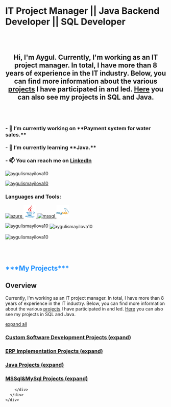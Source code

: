 <h1 class="title">IT Project Manager || Java Backend Developer || SQL Developer </h1>
			  <br></br>
			  
<h2 align="center"> Hi, I'm Aygul. Currently, I'm working as an IT project manager. In total, I have more than 8 years of experience in the IT industry. Below, you can find more information about the various <a href="https://github.com/AygulIsmayilova10#my-projects" alt="azure" width="40" height="40"/> projects</a>   I have participated in and led.
<a href="https://github.com/AygulIsmayilova10#my-projects" alt="azure" width="40" height="40"/> Here</a> you can also see my projects in SQL and Java.
</h2><br></br>
<h3 align="left"> 
- 🔭 I’m currently working on **Payment system for water sales.** <br></br>
- 🌱 I’m currently learning **Java.**<br></br>
- 📫 You can reach me on <a href="https://www.linkedin.com/in/aygul-ismayilova-018547177/" rel="noreferrer" data-extlink="">LinkedIn<span class="ext"><span class="element-invisible"></span></span></a>
</h3>


<p align="left"> <img src="https://komarev.com/ghpvc/?username=aygulismayilova10&label=Profile%20views&color=0e75b6&style=flat" alt="aygulismayilova10" /> </p>

<p align="left"> <a href="https://github.com/ryo-ma/github-profile-trophy"><img src="https://github-profile-trophy.vercel.app/?username=aygulismayilova10" alt="aygulismayilova10" /></a> </p>





<p align="left">
</p>

<h3 align="left">Languages and Tools:</h3>
<p align="left"> <a href="https://azure.microsoft.com/en-in/" target="_blank" rel="noreferrer"> <img src="https://www.vectorlogo.zone/logos/microsoft_azure/microsoft_azure-icon.svg" alt="azure" width="40" height="40"/> </a> <a href="https://www.java.com" target="_blank" rel="noreferrer"> <img src="https://raw.githubusercontent.com/devicons/devicon/master/icons/java/java-original.svg" alt="java" width="40" height="40"/> </a> <a href="https://www.microsoft.com/en-us/sql-server" target="_blank" rel="noreferrer"> <img src="https://www.svgrepo.com/show/303229/microsoft-sql-server-logo.svg" alt="mssql" width="40" height="40"/> </a> <a href="https://www.mysql.com/" target="_blank" rel="noreferrer"> <img src="https://raw.githubusercontent.com/devicons/devicon/master/icons/mysql/mysql-original-wordmark.svg" alt="mysql" width="40" height="40"/> </a> </p>

<p><img align="left" src="https://github-readme-stats.vercel.app/api/top-langs?username=aygulismayilova10&show_icons=true&locale=en&layout=compact" alt="aygulismayilova10" /></p>

<p>&nbsp;<img align="center" src="https://github-readme-stats.vercel.app/api?username=aygulismayilova10&show_icons=true&locale=en" alt="aygulismayilova10" /></p>

<p><img align="center" src="https://github-readme-streak-stats.herokuapp.com/?user=aygulismayilova10&" alt="aygulismayilova10" /></p>
<br></br>
<h2 style="color:DodgerBlue;">***My Projects***</h2>
            </div>
               </div>
    </div> <!-- /#title-pre-content -->

  
  <div class="content">
    <div class="field field-name-body field-type-text-with-summary field-label-hidden"><div class="field-items"><div class="field-item even"><ul>
</ul>
<h2>Overview</h2>
<p>Currently, I'm working as an IT project manager. In total, I have more than 8 years of experience in the IT industry. Below, you can find more information about the various <a href="https://github.com/AygulIsmayilova10#my-projects" alt="azure" width="40" height="40"/> projects</a>   I have participated in and led.
<a href="https://github.com/AygulIsmayilova10#my-projects" alt="azure" width="40" height="40"/> Here</a> you can also see my projects in SQL and Java.</p>
<div id="openberkeley-expand-all-0" class="openberkeley-expand-all-links"><a class="openberkeley-collapsible-collapse" href="#openberkeley-expand-all-0" aria-expanded="true" style="display: none;">collapse all</a> <a class="openberkeley-collapsible-expand" href="#openberkeley-collapsible-container-0-target" aria-expanded="false" aria-controls="openberkeley-collapsible-container-0-target openberkeley-collapsible-container-1-target openberkeley-collapsible-container-2-target openberkeley-collapsible-container-3-target openberkeley-collapsible-container-4-target">expand all</a></div>
<div class="openberkeley-collapsible-container" id="openberkeley-collapsible-container-0">
<h3 class="openberkeley-collapsible-controller"><a href="#openberkeley-collapsible-container-0-target" class="openberkeley-collapsible-trigger" aria-expanded="false" id="openberkeley-collapsible-container-0-trigger" aria-controls="openberkeley-collapsible-container-0-target">Custom Software Development Projects <span class="openberkeley-collapsible-status"><span class="fa fa-plus"><span class="element-invisible"> (expand)</span></span></span></a></h3>
<div class="openberkeley-collapsible-target clearfix" id="openberkeley-collapsible-container-0-target" style="display: none;">
<p>Expand the WYSIWYG toolbar so that you see the HTML button. When you click the button, a popup will appear where you can edit the HTML of your content directly.</p>
<p><img class="openberkeley-2px-border-padded" src="https://open.berkeley.edu/sites/default/files/styles/panopoly_image_original/public/html-button_resized.png?itok=KDhGdabP&amp;timestamp=1452824203" alt=""></p>
<p>HTML editing window:</p>
<p><img class="openberkeley-2px-border-padded" src="https://open.berkeley.edu/sites/default/files/styles/panopoly_image_original/public/html-window.png?itok=AnpH6PUy&amp;timestamp=1451413890" alt=""></p>
<p>Each collapsible content chunk must have a container div around the whole chunk, a heading that serves as the controller, and a target div that surrounds the content that you want to expand/collapse. You must use the correct tags and class names for each item, otherwise the expand/collapse won’t work.</p>
<ul>
<li>For the container, use a div with class="openberkeley-collapsible-container"</li>
<li>For the controller, use a heading (h2, h3, h4, or h5) with class="openberkeley-collapsible-controller"</li>
<li>For the target content, use a div with class="openberkeley-collapsible-target"</li>
</ul>
<p>Copy and paste the below sample code into your HTML editing window. You can add this text even if there is already content/HTML in the window, just take care to copy and paste the sample code in the correct place.</p>
<p>In the below sample code, replace the text in the &lt;h2&gt; (the controller heading) tag and the &lt;p&gt; (paragraph target content) tag with your expand/collapse text.</p>
</div>
</div>
<div class="openberkeley-collapsible-container" id="openberkeley-collapsible-container-1">
<h3 class="openberkeley-collapsible-controller"><a href="#openberkeley-collapsible-container-1-target" class="openberkeley-collapsible-trigger" aria-expanded="false" id="openberkeley-collapsible-container-1-trigger" aria-controls="openberkeley-collapsible-container-1-target">ERP Implementation Projects <span class="openberkeley-collapsible-status"><span class="fa fa-plus"><span class="element-invisible"> (expand)</span></span></span></a></h3>
<div class="openberkeley-collapsible-target clearfix" id="openberkeley-collapsible-container-1-target" style="display: none;">
<pre><code>&lt;div class="openberkeley-collapsible-container"&gt;<br>&lt;h2 class="openberkeley-collapsible-controller"&gt;Line of collapsible text&lt;/h2&gt;<br>&lt;div class="openberkeley-collapsible-target"&gt;<br>&lt;p&gt;In hac habitasse platea dictumst. Suspendisse dictum, velit vel vehicula gravida,<br>turpis nulla dignissim nibh, a tristique enim dui vestibulum enim. Duis cursus<br>euismod diam vitae gravida. Etiam a purus lorem.&lt;/p&gt;<br>&lt;/div&gt;<br>&lt;/div&gt;<br>&lt;div class="openberkeley-collapsible-container"&gt;<br>&lt;h2 class="openberkeley-collapsible-controller"&gt;Another line of collapsible text&lt;/h2&gt;<br>&lt;div class="openberkeley-collapsible-target"&gt;<br>&lt;p&gt;Here is another paragraph that will expand. It can be long or short. You can add<br>any formatting and layout you want to a collapsible item. For example:&lt;/p&gt;<br>&lt;h3&gt;Here is a subheading&lt;/h3&gt;<br>&lt;p&gt;More text.&lt;/p&gt;<br>&lt;table&gt;<br>&lt;tbody&gt;<br>&lt;tr&gt;&lt;th&gt;Table header&lt;/th&gt;&lt;th&gt;Table header 2&lt;/th&gt;&lt;/tr&gt;<br>&lt;tr&gt;<br>&lt;td&gt;Content of table&lt;/td&gt;<br>&lt;td&gt;More content of table&lt;/td&gt;<br>&lt;/tr&gt;<br>&lt;/tbody&gt;<br>&lt;/table&gt;<br>&lt;/div&gt;<br>&lt;/div&gt;<br>&lt;h2&gt;No longer expanding!&lt;/h2&gt;<br>&lt;p&gt;This stuff is just regular.&lt;/p&gt;</code></pre>
<p><img class="openberkeley-2px-border-padded" src="https://open.berkeley.edu/sites/default/files/styles/panopoly_image_original/public/collapsible-full-html.png?itok=lUykPgvd&amp;timestamp=1451414012" alt=""></p>
<p>When you are done, click Update. You will see your changes reflected in the WYSIWYG editor.</p>
<p><img class="openberkeley-2px-border-padded" src="https://open.berkeley.edu/sites/default/files/styles/panopoly_image_original/public/collapsible-wysiwyg.png?itok=rnEkFl8e&amp;timestamp=1451414053" alt=""></p>
<p>Each controller and target will be displayed in the editor with a dashed or dotted border. These borders will not be displayed when you view the saved page. Once you have created a collapsible content chunk in the HTML popup, the borders will help you edit your content later without needing to open the HTML view.</p>
<p>When you visit the page, all content chunks start off collapsed. Click the controller heading to expand. The expand/collapse function has been tested for accessibility, and works well for keyboard-only users and screenreader users.</p>
<p><img class="openberkeley-2px-border-padded" src="https://open.berkeley.edu/sites/default/files/styles/panopoly_image_original/public/published.png?itok=WUfYqVNg&amp;timestamp=1451414098" alt=""></p>
</div>
</div>
<div class="openberkeley-collapsible-container" id="openberkeley-collapsible-container-2">
<h3 class="openberkeley-collapsible-controller"><a href="#openberkeley-collapsible-container-2-target" class="openberkeley-collapsible-trigger" aria-expanded="false" id="openberkeley-collapsible-container-2-trigger" aria-controls="openberkeley-collapsible-container-2-target">Java Projects <span class="openberkeley-collapsible-status"><span class="fa fa-plus"><span class="element-invisible"> (expand)</span></span></span></a></h3>
<div class="openberkeley-collapsible-target clearfix" id="openberkeley-collapsible-container-2-target" style="display: none;">
<p>If you want, you can add links to expand and collapse all of the items at once. Open up the HTML editor and paste this code just before your first collapsible item.</p>
<pre><code>&lt;div class="openberkeley-expand-all-links"&gt;&lt;a class="openberkeley-collapsible-collapse" href="#openberkeley-expand-all"&gt;collapse all&lt;/a&gt; &lt;a class="openberkeley-collapsible-expand" href="#openberkeley-expand-all"&gt;expand all&lt;/a&gt;&lt;/div&gt;</code></pre>
<img alt="HTML example of expand collapse all" src="https://open.berkeley.edu/sites/default/files/styles/panopoly_image_original/public/expand-collapse-all-revised.png?itok=ddCjHGXL&amp;timestamp=1657145966">

<p>There can only be one set of expand all/collapse all links per page.</p>
<p><img class="openberkeley-2px-border-padded" src="https://open.berkeley.edu/sites/default/files/styles/panopoly_image_original/public/expand-link.png?itok=YrftZBZB&amp;timestamp=1451414213" alt=""></p>
</div>
</div>
<div class="openberkeley-collapsible-container" id="openberkeley-collapsible-container-3">
<h3 class="openberkeley-collapsible-controller"><a href="#openberkeley-collapsible-container-3-target" class="openberkeley-collapsible-trigger" aria-expanded="false" id="openberkeley-collapsible-container-3-trigger" aria-controls="openberkeley-collapsible-container-3-target">MSSql&MySql Projects <span class="openberkeley-collapsible-status"><span class="fa fa-plus"><span class="element-invisible"> (expand)</span></span></span></a></h3>
<div class="openberkeley-collapsible-target clearfix" id="openberkeley-collapsible-container-3-target" style="display: none;">
<p>Once you have inserted a collapsible item, you do not have to go back to HTML mode to edit it. Site builders and editors will be able to edit the text of the heading and the collapsible content.</p>
<p>In the edit view, you will see a dashed outline around the heading, and a dotted outline around the collapsible content. This is in addition to the styling that appears on the public view of the page, which will differ depending on what theme your site uses. The outlines let you see whether content is inside or outside of a collapsible chunk.</p>
<p><img class="openberkeley-2px-border-padded" src="https://open.berkeley.edu/sites/default/files/styles/panopoly_image_original/public/updating-text.png?itok=as7SnvwV&amp;timestamp=1451414273" alt=""></p>
</div>
</div>
</div></div></div>  </div>

  
  
</article>
  </div>

  
  
        </div>
      </div>
    </div>
  </div>

</div><!-- /.boxton -->
  </div>
          </div>
        </div> <!-- /.main -->
      </div> <!-- /#content -->
            <div id="sidebar-first" class="col-md-3 col-md-pull-9">
          <div class="region region-sidebar-first">
    <nav class="block block-menu-block block--" aria-label="Local">
  </div>
</nav>
  </div>
      </div> <!-- /#sidebar-first -->
                </div> <!-- /#main-content -->
  </div> <!-- role main -->
</div> <!-- /#main-wrapper -->


